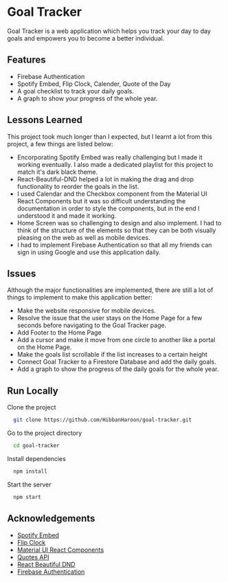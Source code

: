 # Goal Tracker

Goal Tracker is a web application which helps you track your day to day goals and empowers you to become a better individual.


## Features

- Firebase Authentication
- Spotify Embed, Flip Clock, Calender, Quote of the Day
- A goal checklist to track your daily goals.
- A graph to show your progress of the whole year.


## Lessons Learned

This project took much longer than I expected, but I learnt a lot from this project, a few things are listed below:

- Encorporating Spotify Embed was really challenging but I made it working eventually. I also made a dedicated playlist for this project to match it's dark black theme.
- React-Beautiful-DND helped a lot in making the drag and drop functionality to reorder the goals in the list.
- I used Calendar and the Checkbox component from the Material UI React Components but it was so difficult understanding the documentation in order to style the components, but in the end I understood it and made it working. 
- Home Screen was so challenging to design and also implement. I had to think of the structure of the elements so that they can be both visually pleasing on the web as well as mobile devices.
- I had to implement Firebase Authentication so that all my friends can sign in using Google and use this application daily. 

## Issues

Although the major functionalities are implemented, there are still a lot of things to implement to make this application better:

- Make the website responsive for mobile devices.
- Resolve the issue that the user stays on the Home Page for a few seconds before navigating to the Goal Tracker page.
- Add Footer to the Home Page
- Add a cursor and make it move from one circle to another like a portal on the Home Page.
- Make the goals list scrollable if the list increases to a certain height
- Connect Goal Tracker to a Firestore Database and add the daily goals.
- Add a graph to show the progress of the daily goals for the whole year.
## Run Locally

Clone the project

```bash
  git clone https://github.com/HibbanHaroon/goal-tracker.git
```

Go to the project directory

```bash
  cd goal-tracker
```

Install dependencies

```bash
  npm install
```

Start the server

```bash
  npm start
```


## Acknowledgements

 - [Spotify Embed](https://developer.spotify.com/)
 - [Flip Clock](https://codepen.io/liborgabrhel/pen/JyJzjb)
 - [Material UI React Components](https://mui.com/material-ui/)
 - [Quotes API](https://gist.githubusercontent.com/awran5/355643af99164a61ae0f95c84206d151/raw/c62636e8eef7e73540fa04b67f753ca9b95ee21e/quotes-api.js)
- [React Beautiful DND](https://github.com/atlassian/react-beautiful-dnd)
- [Firebase Authentication](https://www.youtube.com/watch?v=cZAnibwI9u8)

